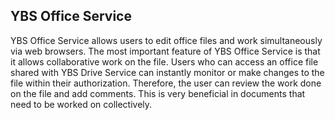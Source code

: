 ## YBS Office Service

YBS Office Service allows users to edit office files and work simultaneously via web browsers. The most important feature of YBS Office Service is that it allows collaborative work on the file. Users who can access an office file shared with YBS Drive Service can instantly monitor or make changes to the file within their authorization. Therefore, the user can review the work done on the file and add comments. This is very beneficial in documents that need to be worked on collectively.
